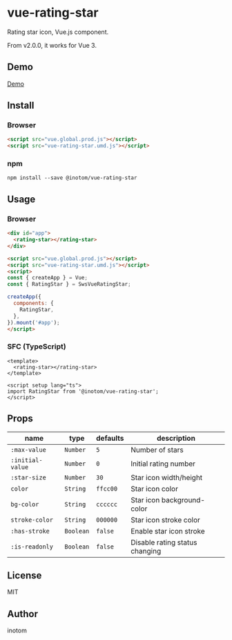 # vue-rating-star

Rating star icon, Vue.js component.

From v2.0.0, it works for Vue 3.

## Demo

[Demo](https://sandbox.serendip.ws/vue-rating-star.html)


## Install

### Browser

```html
<script src="vue.global.prod.js"></script>
<script src="vue-rating-star.umd.js"></script>
```


### npm

```
npm install --save @inotom/vue-rating-star
```


## Usage

### Browser

```html
<div id="app">
  <rating-star></rating-star>
</div>

<script src="vue.global.prod.js"></script>
<script src="vue-rating-star.umd.js"></script>
<script>
const { createApp } = Vue;
const { RatingStar } = SwsVueRatingStar;

createApp({
  components: {
    RatingStar,
  },
}).mount('#app');
</script>
```


### SFC (TypeScript)

```vue
<template>
  <rating-star></rating-star>
</template>

<script setup lang="ts">
import RatingStar from '@inotom/vue-rating-star';
</script>
```


## Props

| name             | type      | defaults | description                    |
|------------------|-----------|----------|--------------------------------|
| `:max-value`     | `Number`  | `5`      | Number of stars                |
| `:initial-value` | `Number`  | `0`      | Initial rating number          |
| `:star-size`     | `Number`  | `30`     | Star icon width/height         |
| `color`          | `String`  | `ffcc00` | Star icon color                |
| `bg-color`       | `String`  | `cccccc` | Star icon background-color     |
| `stroke-color`   | `String`  | `000000` | Star icon stroke color         |
| `:has-stroke`    | `Boolean` | `false`  | Enable star icon stroke        |
| `:is-readonly`   | `Boolean` | `false`  | Disable rating status changing |


## License

MIT

## Author

inotom

